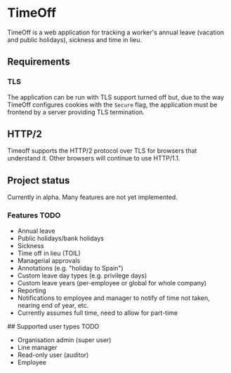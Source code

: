 # TimeOff

TimeOff is a web application for tracking a worker's annual leave (vacation and public holidays),
sickness and time in lieu.

## Requirements

### TLS

The application can be run with TLS support turned off but, due to the way
TimeOff configures cookies with the `Secure` flag, the application must be
frontend by a server providing TLS termination.

## HTTP/2

Timeoff supports the HTTP/2 protocol over TLS for browsers that understand it.
Other browsers will continue to use HTTP/1.1.

## Project status

Currently in alpha. Many features are not yet implemented.

### Features TODO

- Annual leave
- Public holidays/bank holidays
- Sickness
- Time off in lieu (TOIL)
- Managerial approvals
- Annotations (e.g. "holiday to Spain")
- Custom leave day types (e.g. privilege days)
- Custom leave years (per-employee or global for whole company)
- Reporting
- Notifications to employee and manager to notify of time not taken, nearing end of year, etc.
- Currently assumes full time, need to allow for part-time

## Supported user types TODO

- Organisation admin (super user)
- Line manager
- Read-only user (auditor)
- Employee

